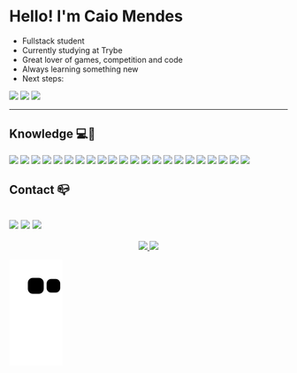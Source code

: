 # Hello! I'm Caio Mendes

  - Fullstack student 
  - Currently studying at Trybe <!--   - To see my <a rel="noreferrer noopener" target="_blank" href="https://caiomendescm.github.io/">portfólio</a> (under construcion XD) -->
  - Great lover of games, competition and code
  - Always learning something new 
  - Next steps: 
  
<img style="width: 48px" src="https://cdn.jsdelivr.net/gh/devicons/devicon/icons/nodejs/nodejs-original.svg" /> <img style="width: 48px" src="https://cdn.jsdelivr.net/gh/devicons/devicon/icons/python/python-original.svg" /> <img style="width: 48px" src="https://cdn.jsdelivr.net/gh/devicons/devicon/icons/flutter/flutter-original.svg" /> 


--- 

## Knowledge 💻🚀

<img style="width: 48px" src="https://cdn.jsdelivr.net/gh/devicons/devicon/icons/npm/npm-original-wordmark.svg" /> <img style="width: 48px" src="https://cdn.jsdelivr.net/gh/devicons/devicon/icons/git/git-original.svg" /> <img style="width: 48px" src="https://cdn.jsdelivr.net/gh/devicons/devicon/icons/github/github-original.svg" /> <img style="width: 48px" src="https://cdn.jsdelivr.net/gh/devicons/devicon/icons/html5/html5-original.svg" /> <img style="width: 48px" src="https://cdn.jsdelivr.net/gh/devicons/devicon/icons/css3/css3-original.svg" /> <img style="width: 48px" src="https://cdn.jsdelivr.net/gh/devicons/devicon/icons/sass/sass-original.svg" /> <img style="width: 48px" src="https://cdn.jsdelivr.net/gh/devicons/devicon/icons/javascript/javascript-original.svg" /> <img style="width: 48px" src="https://cdn.jsdelivr.net/gh/devicons/devicon/icons/typescript/typescript-original.svg" /> <img style="width: 48px" src="https://cdn.jsdelivr.net/gh/devicons/devicon/icons/jquery/jquery-plain-wordmark.svg" />
 <img style="width: 48px" src="https://cdn.jsdelivr.net/gh/devicons/devicon/icons/jest/jest-plain.svg" /> <img style="width: 48px" src="https://cdn.jsdelivr.net/gh/devicons/devicon/icons/bootstrap/bootstrap-plain-wordmark.svg" /> <img style="width: 48px" src="https://cdn.jsdelivr.net/gh/devicons/devicon/icons/react/react-original.svg" /> <img style="width: 48px" src="https://cdn.jsdelivr.net/gh/devicons/devicon/icons/redux/redux-original.svg" /> <img style="width: 48px" src="https://cdn.jsdelivr.net/gh/devicons/devicon/icons/mysql/mysql-original.svg" /> <img style="width: 48px" src="https://cdn.jsdelivr.net/gh/devicons/devicon/icons/mongodb/mongodb-original.svg" />
 <img style="width: 48px" src="https://cdn.jsdelivr.net/gh/devicons/devicon/icons/java/java-original.svg" /> <img style="width: 48px" src="https://cdn.jsdelivr.net/gh/devicons/devicon/icons/androidstudio/androidstudio-original.svg" /> <img style="width: 48px" src="https://cdn.jsdelivr.net/gh/devicons/devicon/icons/c/c-original.svg" /> <img style="width: 48px" src="https://cdn.jsdelivr.net/gh/devicons/devicon/icons/cplusplus/cplusplus-original.svg" /> <img style="width: 48px" src="https://cdn.jsdelivr.net/gh/devicons/devicon/icons/csharp/csharp-original.svg" /> <img style="width: 48px" src="https://cdn.jsdelivr.net/gh/devicons/devicon/icons/docker/docker-original.svg" /> <img style="width: 48px" src="https://cdn.jsdelivr.net/gh/devicons/devicon/icons/bash/bash-original.svg" />


## Contact 📪

<a rel="noreferrer noopener" target="_blank" href="https://www.linkedin.com/in/caio-mendes-74a368222/"><img style="max-width: 100%" src="https://img.shields.io/badge/LinkedIn-0077B5?style=for-the-badge&logo=linkedin&logoColor=white"></a>
<a rel="noreferrer noopener" target="_blank" href="mailto: cacammoreno@gmail.com"><img style="max-width: 100%" src="https://img.shields.io/badge/Gmail-EBEBEB?style=for-the-badge&logo=gmail&logoColor=red"></a>
<a rel="noreferrer noopener" target="_blank" href="https://api.whatsapp.com/send?phone=5521966180832"><img style="max-width: 100%" src="https://img.shields.io/badge/Whatsapp-25D366?style=for-the-badge&logo=whatsapp&logoColor=white"></a>
---

<div align="center">
  <a href="https://github.com/caioMendesCM">
  <img height="180em" src="https://github-readme-stats.vercel.app/api?username=caioMendesCM&show_icons=true&theme=github_dark&include_all_commits=true&count_private=true"/>
  <img height="180em" src="https://github-readme-stats.vercel.app/api/top-langs/?username=caioMendesCM&layout=compact&langs_count=7&theme=github_dark"/>
</div>

![Snake animation](https://github.com/caioMendesCM/caioMendesCM/blob/output/github-contribution-grid-snake.svg)
